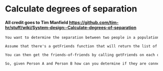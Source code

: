 # **Calculate degrees of separation**

#### All credit goes to Tim Manfield https://github.com/tim-hr/stuff/wiki/System-design:-Calculate-degrees-of-separation

```markdown
You want to determine the separation between two people in a population (LinkedIn, Facebook, etc).

Assume that there's a getFriends function that will return the list of friends for a given Person.

You can then get the friends-of-friends by calling getFriends on each of the friends in the original result set. Then you can get friends-of-friends-of-friends and so on.

So, given Person A and Person B how can you determine if they are connected, and if so, how many "links" or "degrees" separate the two people?
```